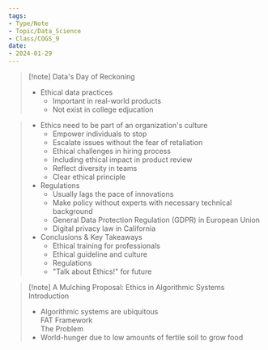 ```yaml
---
tags:  
- Type/Note  
- Topic/Data_Science  
- Class/COGS_9  
date:  
- 2024-01-29  
---
```

  
> [!note] Data's Day of Reckoning  
> - Ethical data practices  
> 	- Important in real-world products  
> 	- Not exist in college edjucation  
  
> - Ethics need to be part of an organization's culture  
> 	- Empower individuals to stop  
> 	- Escalate issues without the fear of retaliation  
> 	- Ethical challenges in hiring process  
> 	- Including ethical impact in product review  
> 	- Reflect diversity in teams  
> 	- Clear ethical principle  
> - Regulations  
> 	- Usually lags the pace of innovations  
> 	- Make policy without experts with necessary technical background  
> 	- General Data Protection Regulation (GDPR) in European Union  
> 	- Digital privacy law in California  
> - Conclusions & Key Takeaways  
> 	- Ethical training for professionals  
> 	- Ethical guideline and culture  
> 	- Regulations  
> 	- "Talk about Ethics!" for future  
  
> [!note] A Mulching Proposal: Ethics in Algorithmic Systems  
> Introduction  
> - Algorithmic systems are ubiquitous  
> FAT Framework  
> The Problem  
> - World-hunger due to low amounts of fertile soil to grow food  
>  

